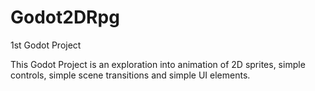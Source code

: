# Godot2DRpg
1st Godot Project

This Godot Project is an exploration into animation of 2D sprites, simple controls, simple scene transitions and simple UI elements.
